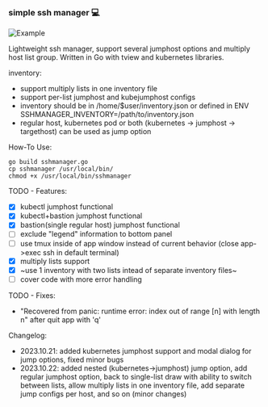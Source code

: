 ### simple ssh manager 💻

<p align="left">
    <img src="ssh-manager.gif" alt="Example">
</p>

Lightweight ssh manager, support several jumphost options and multiply host list group.
Written in Go with tview and kubernetes libraries.

inventory:
- support multiply lists in one inventory file
- support per-list jumphost and kubejumphost configs
- inventory should be in /home/$user/inventory.json or defined in ENV SSHMANAGER_INVENTORY=/path/to/inventory.json
- regular host, kubernetes pod or both (kubernetes -> jumphost -> targethost) can be used as jump option

How-To Use:
```
go build sshmanager.go
cp sshmanager /usr/local/bin/
chmod +x /usr/local/bin/sshmanager
```

TODO - Features:
- [x] kubectl jumphost functional
- [x] kubectl+bastion jumphost functional
- [x] bastion(single regular host) jumphost functional
- [ ] exclude "legend" information to bottom panel
- [ ] use tmux inside of app window instead of current behavior (close app->exec ssh in default terminal)
- [x] multiply lists support
- [x] ~use 1 inventory with two lists intead of separate inventory files~
- [ ] cover code with more error handling

TODO - Fixes:
- "Recovered from panic: runtime error: index out of range [n] with length n" after quit app with 'q'

Changelog:
- 2023.10.21: added kubernetes jumphost support and modal dialog for jump options, fixed minor bugs
- 2023.10.22: added nested (kubernetes->jumphost) jump option, add regular jumphost option, back to single-list draw with ability to switch between lists, allow multiply lists in one inventory file, add separate jump configs per host, and so on (minor changes)